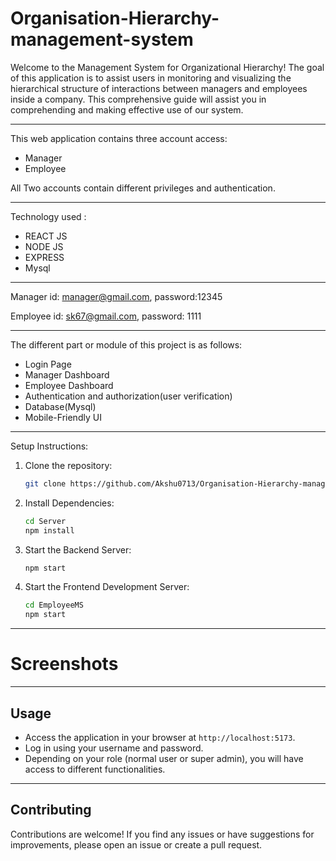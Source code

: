# Organisation-Hierarchy-management-system

Welcome to the Management System for Organizational Hierarchy! The goal of this application is to assist users in monitoring and visualizing the hierarchical structure of interactions between managers and employees inside a company. This comprehensive guide will assist you in comprehending and making effective use of our system.

-------------
This web application contains three account access:
- Manager
- Employee

All Two accounts contain different privileges and authentication.

-------------
Technology used :
- REACT JS
- NODE JS 
- EXPRESS
- Mysql

-------------

Manager
id: manager@gmail.com,
password:12345

Employee
id: sk67@gmail.com,
password: 1111

-------------
The different part or module of this project is as follows:
- Login Page
- Manager Dashboard
- Employee Dashboard
- Authentication and authorization(user verification)
- Database(Mysql)
- Mobile-Friendly UI

-------------

Setup Instructions:
1. Clone the repository:
   ```bash
   git clone https://github.com/Akshu0713/Organisation-Hierarchy-management-system.git
   ```
2. Install Dependencies:
   ```bash
   cd Server
   npm install
   ```
3. Start the Backend Server:
    ```bash
   npm start
   ```
4. Start the Frontend Development Server:
    ```bash
   cd EmployeeMS
   npm start
   ```

-------------
# Screenshots

-------------
## Usage

- Access the application in your browser at `http://localhost:5173`.
- Log in using your username and password.
- Depending on your role (normal user or super admin), you will have access to different functionalities.

-------------
## Contributing

Contributions are welcome! If you find any issues or have suggestions for improvements, please open an issue or create a pull request.

